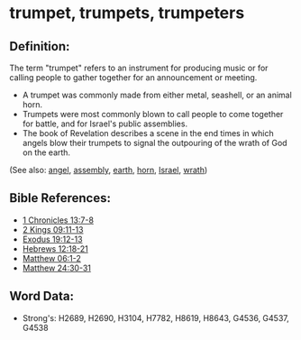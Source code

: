 # trumpet, trumpets, trumpeters #

## Definition: ##

The term "trumpet" refers to an instrument for producing music or for calling people to gather together for an announcement or meeting.

* A trumpet was commonly made from either metal, seashell, or an animal horn.
* Trumpets were most commonly blown to call people to come together for battle, and for Israel's public assemblies.
* The book of Revelation describes a scene in the end times in which angels blow their trumpets to signal the outpouring of the wrath of God on the earth.

(See also: [angel](../kt/angel.md), [assembly](../other/assembly.md), [earth](../other/earth.md), [horn](../other/horn.md), [Israel](../kt/israel.md), [wrath](../kt/wrath.md))

## Bible References: ##

* [1 Chronicles 13:7-8](rc://en/tn/help/1ch/13/07)
* [2 Kings 09:11-13](rc://en/tn/help/2ki/09/11)
* [Exodus 19:12-13](rc://en/tn/help/exo/19/12)
* [Hebrews 12:18-21](rc://en/tn/help/heb/12/18)
* [Matthew 06:1-2](rc://en/tn/help/mat/06/01)
* [Matthew 24:30-31](rc://en/tn/help/mat/24/30)

## Word Data: ##

* Strong's: H2689, H2690, H3104, H7782, H8619, H8643, G4536, G4537, G4538
